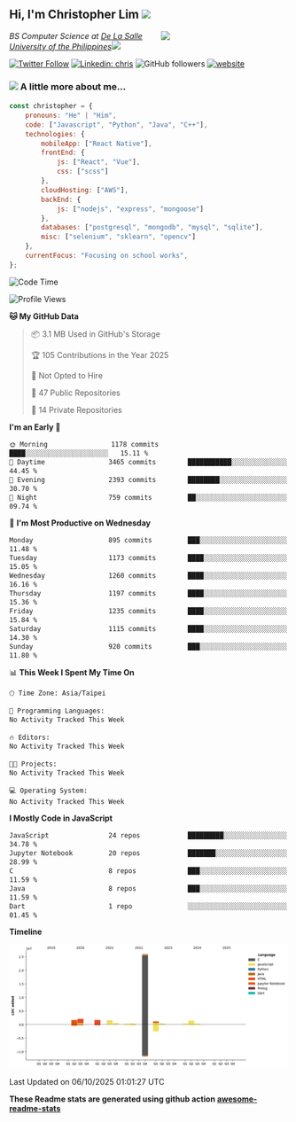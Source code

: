<h2>Hi, I'm Christopher Lim <img src="https://media3.giphy.com/media/r3SVtaGUukD5V6UjzP/giphy.gif" width="50" /></h2>
<img align='right' src="https://media.giphy.com/media/M9gbBd9nbDrOTu1Mqx/giphy.gif" width="230">
<p><em>BS Computer Science at <a href="https://www.dlsu.edu.ph/">De La Salle University of the Philippines</a><img src="https://media.giphy.com/media/WUlplcMpOCEmTGBtBW/giphy.gif" width="30"> 
</em></p>

[![Twitter Follow](https://img.shields.io/twitter/follow/ClovesJL?label=Follow)](https://twitter.com/intent/follow?screen_name=ClovesJL)
[![Linkedin: chris](https://img.shields.io/badge/-chris-blue?style=flat-square&logo=Linkedin&logoColor=white&link=https://www.linkedin.com/in/christopher-lim-122831183/)](https://www.linkedin.com/in/christopher-lim-122831183/)
![GitHub followers](https://img.shields.io/github/followers/cc-visionary?label=Follow&style=social)
[![website](https://img.shields.io/badge/Website-46a2f1.svg?&style=flat-square&logo=Google-Chrome&logoColor=white&link=http://christopherlim.surge.sh/)](http://christopherlim.surge.sh/)

### <img src="https://media.giphy.com/media/VgCDAzcKvsR6OM0uWg/giphy.gif" width="50"> A little more about me...  

```javascript
const christopher = {
    pronouns: "He" | "Him",
    code: ["Javascript", "Python", "Java", "C++"],
    technologies: {
        mobileApp: ["React Native"],
        frontEnd: {
            js: ["React", "Vue"],
            css: ["scss"]
        },
        cloudHosting: ["AWS"],
        backEnd: {
            js: ["nodejs", "express", "mongoose"]
        },
        databases: ["postgresql", "mongodb", "mysql", "sqlite"],
        misc: ["selenium", "sklearn", "opencv"]
    },
    currentFocus: "Focusing on school works",
};
```

<!--START_SECTION:waka-->
![Code Time](http://img.shields.io/badge/Code%20Time-825%20hrs%2018%20mins-blue)

![Profile Views](http://img.shields.io/badge/Profile%20Views-0-blue)

**🐱 My GitHub Data** 

> 📦 3.1 MB Used in GitHub's Storage 
 > 
> 🏆 105 Contributions in the Year 2025
 > 
> 🚫 Not Opted to Hire
 > 
> 📜 47 Public Repositories 
 > 
> 🔑 14 Private Repositories 
 > 
**I'm an Early 🐤** 

```text
🌞 Morning                1178 commits        ████░░░░░░░░░░░░░░░░░░░░░   15.11 % 
🌆 Daytime                3465 commits        ███████████░░░░░░░░░░░░░░   44.45 % 
🌃 Evening                2393 commits        ████████░░░░░░░░░░░░░░░░░   30.70 % 
🌙 Night                  759 commits         ██░░░░░░░░░░░░░░░░░░░░░░░   09.74 % 
```
📅 **I'm Most Productive on Wednesday** 

```text
Monday                   895 commits         ███░░░░░░░░░░░░░░░░░░░░░░   11.48 % 
Tuesday                  1173 commits        ████░░░░░░░░░░░░░░░░░░░░░   15.05 % 
Wednesday                1260 commits        ████░░░░░░░░░░░░░░░░░░░░░   16.16 % 
Thursday                 1197 commits        ████░░░░░░░░░░░░░░░░░░░░░   15.36 % 
Friday                   1235 commits        ████░░░░░░░░░░░░░░░░░░░░░   15.84 % 
Saturday                 1115 commits        ████░░░░░░░░░░░░░░░░░░░░░   14.30 % 
Sunday                   920 commits         ███░░░░░░░░░░░░░░░░░░░░░░   11.80 % 
```


📊 **This Week I Spent My Time On** 

```text
🕑︎ Time Zone: Asia/Taipei

💬 Programming Languages: 
No Activity Tracked This Week

🔥 Editors: 
No Activity Tracked This Week

🐱‍💻 Projects: 
No Activity Tracked This Week

💻 Operating System: 
No Activity Tracked This Week
```

**I Mostly Code in JavaScript** 

```text
JavaScript               24 repos            █████████░░░░░░░░░░░░░░░░   34.78 % 
Jupyter Notebook         20 repos            ███████░░░░░░░░░░░░░░░░░░   28.99 % 
C                        8 repos             ███░░░░░░░░░░░░░░░░░░░░░░   11.59 % 
Java                     8 repos             ███░░░░░░░░░░░░░░░░░░░░░░   11.59 % 
Dart                     1 repo              ░░░░░░░░░░░░░░░░░░░░░░░░░   01.45 % 
```



**Timeline**

![Lines of Code chart](https://raw.githubusercontent.com/cc-visionary/cc-visionary/master/assets/bar_graph.png)


 Last Updated on 06/10/2025 01:01:27 UTC
<!--END_SECTION:waka-->

**These Readme stats are generated using github action [awesome-readme-stats](https://github.com/anmol098/waka-readme-stats)**
